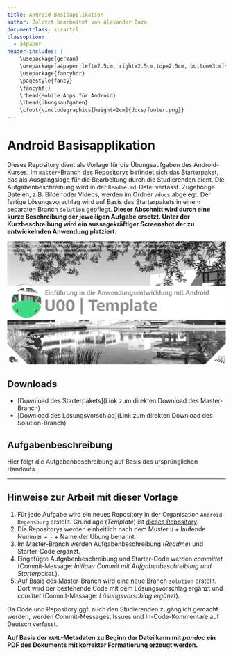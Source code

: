 ```yaml
---
title: Android Basisapplikation
author: Zuletzt bearbeitet von Alexander Bazo
documentclass: scrartcl
classoption:
  - a4paper
header-includes: |
    \usepackage{german} 
    \usepackage[a4paper,left=2.5cm, right=2.5cm,top=2.5cm, bottom=3cm]{geometry}
    \usepackage{fancyhdr}
    \pagestyle{fancy}
    \fancyhf{}
    \rhead{Mobile Apps für Android}
    \lhead{Übungsaufgaben}
    \cfoot{\includegraphics[height=2cm]{docs/footer.png}}
---
```


# Android Basisapplikation

Dieses Repository dient als Vorlage für die Übungsaufgaben des Android-Kurses. Im `master`-Branch des
Repositorys befindet sich das Starterpaket, das als Ausgangslage für die Bearbeitung durch die Studierenden
dient. Die Aufgabenbeschreibung wird in der `Readme.md`-Datei verfasst. Zugehörige Dateien, z.B. Bilder
oder Videos, werden im Ordner `/docs` abgelegt. Der fertige Lösungsvorschlag wird auf Basis des Starterpakets
in einem separaten Branch `solution` gepflegt. **Dieser Abschnitt wird durch eine kurze Beschreibung der
jeweiligen Aufgabe ersetzt. Unter der Kurzbeschreibung wird ein aussagekräftiger Screenshot der zu
entwickelnden Anwendung platziert.**

![](./docs/cover.png)

## Downloads

- [Download des Starterpakets](Link zum direkten Download des Master-Branch)
- [Download des Lösungsvorschlag](Link zum direkten Download des Solution-Branch)

## Aufgabenbeschreibung

Hier folgt die Aufgabenbeschreibung auf Basis des ursprünglichen Handouts.

---

## Hinweise zur Arbeit mit dieser Vorlage

1. Für jede Aufgabe wird ein neues Repository in der Organisation `Android-Regensburg` erstellt. Grundlage (*Template*) ist [dieses Repository](https://github.com/Android-Regensburg-Templates/Template-Uebungsaufgaben).
2. Die Repositorys werden einheitlich nach dem Muster `U` + laufende Nummer + `-` + Name der Übung benannt.
3. Im Master-Branch werden Aufgabenbeschreibung (*Readme*) und Starter-Code ergänzt.
4. Eingefügte Aufgabenbeschreibung und Starter-Code werden *committet* (Commit-Message: *Initialer Commit mit Aufgabenbeschreibung und Starterpaket.*).
5. Auf Basis des Master-Branch wird eine neue Branch `solution` erstellt. Dort wird der bestehende Code mit dem Lösungsvorschlag ergänzt und *comittet* (Commit-Message: *Lösungsvorschlag ergänzt*).

Da Code und Repository ggf. auch den Studierenden zugänglich gemacht werden, werden Commit-Messages, Issues und In-Code-Kommentare auf Deutsch verfasst.

**Auf Basis der `YAML`-Metadaten zu Beginn der Datei kann mit *pandoc* ein PDF des Dokuments mit korrekter Formatierung erzeugt werden.**